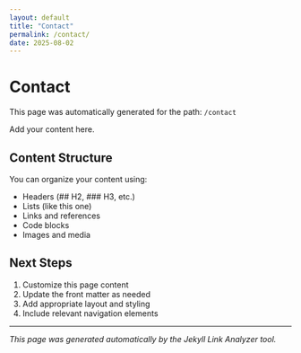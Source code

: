```yaml
---
layout: default
title: "Contact"
permalink: /contact/
date: 2025-08-02
---
```


# Contact

This page was automatically generated for the path: `/contact`

Add your content here.

## Content Structure

You can organize your content using:

- Headers (## H2, ### H3, etc.)
- Lists (like this one)
- Links and references
- Code blocks
- Images and media

## Next Steps

1. Customize this page content
2. Update the front matter as needed
3. Add appropriate layout and styling
4. Include relevant navigation elements

---

*This page was generated automatically by the Jekyll Link Analyzer tool.*